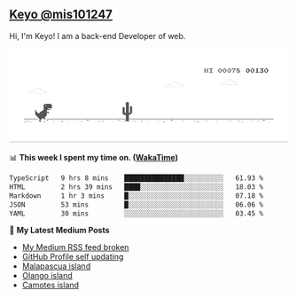 ## [Keyo @mis101247](https://github.com/mis101247/mis101247.github.io)

Hi, I'm Keyo! I am a back-end Developer of web. 


![image](https://github.com/mis101247/mis101247/blob/master/dino.gif)

📊 **This week I spent my time on. ([WakaTime](https://wakatime.com/@66242878-3a41-446c-852d-cafde411a834))**
<!--START_SECTION:waka-->
```text
TypeScript   9 hrs 8 mins    ███████████████░░░░░░░░░░   61.93 % 
HTML         2 hrs 39 mins   ████░░░░░░░░░░░░░░░░░░░░░   18.03 % 
Markdown     1 hr 3 mins     █░░░░░░░░░░░░░░░░░░░░░░░░   07.18 % 
JSON         53 mins         █░░░░░░░░░░░░░░░░░░░░░░░░   06.06 % 
YAML         30 mins         ░░░░░░░░░░░░░░░░░░░░░░░░░   03.45 %
```
<!--END_SECTION:waka-->

📕 **My Latest Medium Posts**

<!-- BLOG-POST-LIST:START -->
- [My Medium RSS feed broken](https://medium.com/mis101247/my-medium-rss-feed-broken-9061e73ac2b7?source=rss-1d2d8876197b------2)
- [GitHub Profile self updating](https://medium.com/mis101247/github-profile-self-updating-1dcef3f35744?source=rss-1d2d8876197b------2)
- [Malapascua island](https://medium.com/mis101247/malapascua-island-a73b19bd3ab3?source=rss-1d2d8876197b------2)
- [Olango island](https://medium.com/mis101247/olango-island-d0f1b6fbd107?source=rss-1d2d8876197b------2)
- [Camotes island](https://medium.com/mis101247/camotes-island-3ab5d3f8de0c?source=rss-1d2d8876197b------2)
<!-- BLOG-POST-LIST:END -->